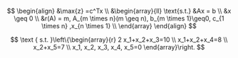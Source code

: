 $$
\begin{align}
&\max{z} =c^Tx   \\
&\begin{array}{ll}
    \text{s.t.} &Ax = b    \\
    &x \geq 0        \\
    &r(A) = m, A_{m \times n}(m \geq n), b_{m \times 1}\geq0, c_{1 \times n} ,x_{n \times 1} \\
\end{array}
\end{align}
$$

$$
\text { s.t. }\left\{\begin{array}{r}
2 x_1+x_2+x_3=10 \\
x_1+x_2+x_4=8 \\
x_2+x_5=7 \\
x_1, x_2, x_3, x_4, x_5=0
\end{array}\right.
$$
